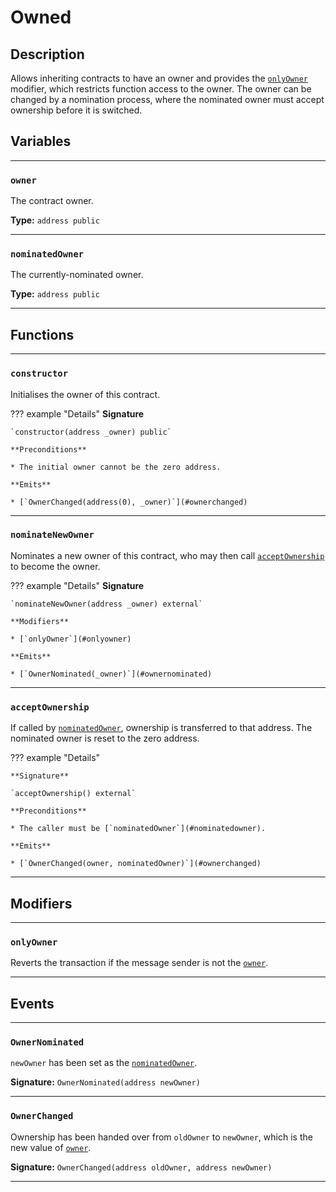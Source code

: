 # Owned

## Description

Allows inheriting contracts to have an owner and provides the [`onlyOwner`](#onlyowner) modifier, which restricts function access to the owner.
The owner can be changed by a nomination process, where the nominated owner must accept ownership before it is switched.

<section-sep />

## Variables

---

### `owner`

The contract owner.

**Type:** `address public`

---

### `nominatedOwner`

The currently-nominated owner.

**Type:** `address public`

---

<section-sep />

## Functions

---

### `constructor`

Initialises the owner of this contract.

??? example "Details"
    **Signature**

    `constructor(address _owner) public`

    **Preconditions**

    * The initial owner cannot be the zero address.

    **Emits**

    * [`OwnerChanged(address(0), _owner)`](#ownerchanged)

---

### `nominateNewOwner`

Nominates a new owner of this contract, who may then call [`acceptOwnership`](#acceptownership) to become the owner.

??? example "Details"
    **Signature**

    `nominateNewOwner(address _owner) external`

    **Modifiers**

    * [`onlyOwner`](#onlyowner)

    **Emits**

    * [`OwnerNominated(_owner)`](#ownernominated)

---

### `acceptOwnership`

If called by [`nominatedOwner`](#nominatedowner), ownership is transferred to that address.
The nominated owner is reset to the zero address.

??? example "Details"

    **Signature**
    
    `acceptOwnership() external`

    **Preconditions**
    
    * The caller must be [`nominatedOwner`](#nominatedowner).

    **Emits**

    * [`OwnerChanged(owner, nominatedOwner)`](#ownerchanged)

---

<section-sep />

## Modifiers

---

### `onlyOwner`

Reverts the transaction if the message sender is not the [`owner`](#owner).

---

<section-sep />

## Events

---

### `OwnerNominated`

`newOwner` has been set as the [`nominatedOwner`](#nominatedowner).

**Signature:** `OwnerNominated(address newOwner)`

---

### `OwnerChanged`

Ownership has been handed over from `oldOwner` to `newOwner`, which is the new value of [`owner`](#owner).

**Signature:** `OwnerChanged(address oldOwner, address newOwner)`

---

<section-sep />
